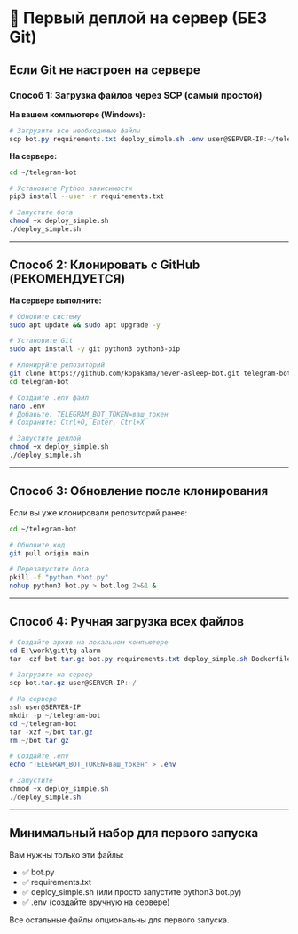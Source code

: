 # 🚀 Первый деплой на сервер (БЕЗ Git)

## Если Git не настроен на сервере

### Способ 1: Загрузка файлов через SCP (самый простой)

**На вашем компьютере (Windows):**

```powershell
# Загрузите все необходимые файлы
scp bot.py requirements.txt deploy_simple.sh .env user@SERVER-IP:~/telegram-bot/
```

**На сервере:**

```bash
cd ~/telegram-bot

# Установите Python зависимости
pip3 install --user -r requirements.txt

# Запустите бота
chmod +x deploy_simple.sh
./deploy_simple.sh
```

---

## Способ 2: Клонировать с GitHub (РЕКОМЕНДУЕТСЯ)

**На сервере выполните:**

```bash
# Обновите систему
sudo apt update && sudo apt upgrade -y

# Установите Git
sudo apt install -y git python3 python3-pip

# Клонируйте репозиторий
git clone https://github.com/kopakama/never-asleep-bot.git telegram-bot
cd telegram-bot

# Создайте .env файл
nano .env
# Добавьте: TELEGRAM_BOT_TOKEN=ваш_токен
# Сохраните: Ctrl+O, Enter, Ctrl+X

# Запустите деплой
chmod +x deploy_simple.sh
./deploy_simple.sh
```

---

## Способ 3: Обновление после клонирования

Если вы уже клонировали репозиторий ранее:

```bash
cd ~/telegram-bot

# Обновите код
git pull origin main

# Перезапустите бота
pkill -f "python.*bot.py"
nohup python3 bot.py > bot.log 2>&1 &
```

---

## Способ 4: Ручная загрузка всех файлов

```powershell
# Создайте архив на локальном компьютере
cd E:\work\git\tg-alarm
tar -czf bot.tar.gz bot.py requirements.txt deploy_simple.sh Dockerfile docker-compose.yml

# Загрузите на сервер
scp bot.tar.gz user@SERVER-IP:~/

# На сервере
ssh user@SERVER-IP
mkdir -p ~/telegram-bot
cd ~/telegram-bot
tar -xzf ~/bot.tar.gz
rm ~/bot.tar.gz

# Создайте .env
echo "TELEGRAM_BOT_TOKEN=ваш_токен" > .env

# Запустите
chmod +x deploy_simple.sh
./deploy_simple.sh
```

---

## Минимальный набор для первого запуска

Вам нужны только эти файлы:
- ✅ bot.py
- ✅ requirements.txt  
- ✅ deploy_simple.sh (или просто запустите python3 bot.py)
- ✅ .env (создайте вручную на сервере)

Все остальные файлы опциональны для первого запуска.

